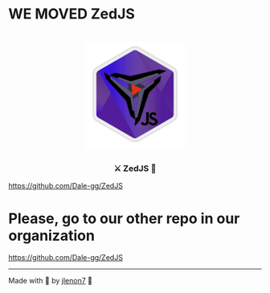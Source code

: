# WE MOVED ZedJS

<h1 align="center">
    <img alt="First lib" title="#delicinhas" src=".github/zedjs-logo.png" width="200px" />
</h1>

<h3 align="center">
  ⚔ ZedJS 👾
</h3>

https://github.com/Dale-gg/ZedJS

# Please, go to our other repo in our organization

https://github.com/Dale-gg/ZedJS

---

Made with 🖤 by [jlenon7](https://github.com/jlenon7) :wave:
